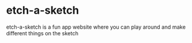 # etch-a-sketch
etch-a-sketch is a fun app website where you can play around and make different things on the sketch 
